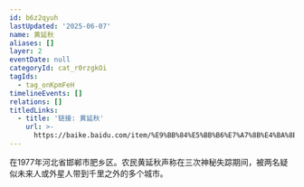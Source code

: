 ```yaml
---
id: b6z2qyuh
lastUpdated: '2025-06-07'
name: 黄延秋
aliases: []
layer: 2
eventDate: null
categoryId: cat_r0rzgkOi
tagIds:
  - tag_onKpmFeH
timelineEvents: []
relations: []
titledLinks:
  - title: '链接: 黄延秋'
    url: >-
      https://baike.baidu.com/item/%E9%BB%84%E5%BB%B6%E7%A7%8B%E4%BA%8B%E4%BB%B6/3270760
---
```

在1977年河北省邯郸市肥乡区。农民黄延秋声称在三次神秘失踪期间，被两名疑似未来人或外星人带到千里之外的多个城市。
